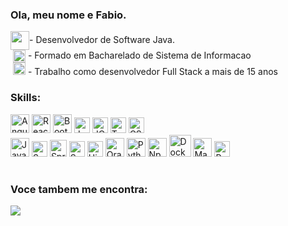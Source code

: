 ### Ola, meu nome e Fabio.
<div>
  <img align="center" width=30 height=30 src="https://cdn.jsdelivr.net/gh/devicons/devicon@latest/icons/java/java-original-wordmark.svg" />- Desenvolvedor de Software Java. 
</div>
<div>
  &nbsp;<img align="center" width=20 height=20 src="https://img.icons8.com/?size=60&id=8DjIf1XVC352&format=png" /> - Formado em Bacharelado de Sistema de Informacao
</div>

<div>
  &nbsp;<img width=20 height=20 src="https://img.icons8.com/?size=60&id=7Wl6vgSLADHh&format=png" /> - Trabalho como desenvolvedor Full Stack a mais de 15 anos 
</div>



### Skills:
<div display="inline">
  <img width=30 height=30 src="https://cdn.jsdelivr.net/gh/devicons/devicon@latest/icons/angular/angular-original.svg"  alt="Angular" title="Angular" />
  <img width=30 height=30 src="https://cdn.jsdelivr.net/gh/devicons/devicon@latest/icons/react/react-original.svg" alt="React" title="React" />            
  <img width=30 height=30 src="https://cdn.jsdelivr.net/gh/devicons/devicon@latest/icons/bootstrap/bootstrap-original.svg" alt="BootStrap" title="BootStrap" />
  <img width=25 height=25 src="https://cdn.jsdelivr.net/gh/devicons/devicon@latest/icons/javascript/javascript-original.svg" alt="JavaScript" title="JavaScript" />
  <img width=25 height=25 src="https://cdn.jsdelivr.net/gh/devicons/devicon@latest/icons/jquery/jquery-plain-wordmark.svg" alt="JQuery" title="JQuery" />  
  <img width=25 height=25 src="https://cdn.jsdelivr.net/gh/devicons/devicon@latest/icons/typescript/typescript-original.svg" alt="TypeScript" title="TypeScript" />
  <img width=25 height=25 src="https://cdn.jsdelivr.net/gh/devicons/devicon@latest/icons/css3/css3-original.svg" alt="CSS3" title="CSS3" />  
</div>
<div display="inline">
  <img width=30 height=30 src="https://cdn.jsdelivr.net/gh/devicons/devicon@latest/icons/java/java-original.svg" alt="Java" title="Java" />
  <img width=25 height=25 src="https://cdn.jsdelivr.net/gh/devicons/devicon@latest/icons/spring/spring-original.svg" alt="Spring" title="Spring" />
  <img width=27 height=27" src="https://user-images.githubusercontent.com/25181517/183891303-41f257f8-6b3d-487c-aa56-c497b880d0fb.png" alt="Spring Boot" title="Spring Boot"/>
  <img width=25 height=25 src="https://cdn.jsdelivr.net/gh/devicons/devicon@latest/icons/swagger/swagger-original.svg" alt="Swagger" title="Swagger" />
  <img width=25 height=25 src="https://cdn.jsdelivr.net/gh/devicons/devicon@latest/icons/hibernate/hibernate-original.svg" alt="Hibernate" title="Hibernate" />
  <img width=30 height=30 src="https://cdn.jsdelivr.net/gh/devicons/devicon@latest/icons/oracle/oracle-original.svg" alt="Oracle" title="Oracle" />
  <img width=30 height=30 src="https://cdn.jsdelivr.net/gh/devicons/devicon@latest/icons/python/python-original.svg" alt="Python" title="Python" />
  <img width=30 height=30 src="https://cdn.jsdelivr.net/gh/devicons/devicon@latest/icons/npm/npm-original-wordmark.svg" alt="Npm" title="Npm" />
  <img width=35 height=35 src="https://cdn.jsdelivr.net/gh/devicons/devicon@latest/icons/docker/docker-original.svg" alt="Docker" title="Docker" />
  <img width=30 height=30 src="https://cdn.jsdelivr.net/gh/devicons/devicon@latest/icons/maven/maven-original-wordmark.svg" alt="Maven" title="Maven" />
  <img width=25 height=25 src="https://cdn.jsdelivr.net/gh/devicons/devicon@latest/icons/postman/postman-original.svg" alt="Postman" title="Postman" />
</div>

#

### Voce tambem me encontra:
<a href="https://www.linkedin.com/in/fabio-chase/">
    <img src="https://img.shields.io/badge/linkedin-%230077B5.svg?style=for-the-badge&logo=linkedin&logoColor=white" />
</a>
